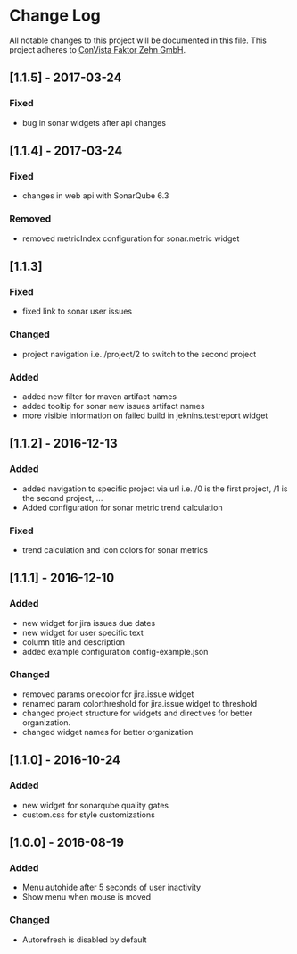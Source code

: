 # Change Log
All notable changes to this project will be documented in this file.
This project adheres to [ConVista Faktor Zehn GmbH](http://www.faktorzehn.at/).

## [1.1.5] - 2017-03-24
### Fixed
- bug in sonar widgets after api changes

## [1.1.4] - 2017-03-24
### Fixed
- changes in web api with SonarQube 6.3
### Removed
- removed metricIndex configuration for sonar.metric widget

## [1.1.3]
### Fixed
- fixed link to sonar user issues
### Changed
- project navigation i.e. /project/2 to switch to the second project
### Added
- added new filter for maven artifact names
- added tooltip for sonar new issues artifact names
- more visible information on failed build in jeknins.testreport widget

## [1.1.2] - 2016-12-13
### Added
- added navigation to specific project via url
  i.e. /0 is the first project, /1 is the second project, ...
- Added configuration for sonar metric trend calculation
### Fixed
- trend calculation and icon colors for sonar metrics

## [1.1.1] - 2016-12-10
### Added
- new widget for jira issues due dates
- new widget for user specific text
- column title and description
- added example configuration config-example.json
### Changed
- removed params onecolor for jira.issue widget
- renamed param colorthreshold for jira.issue widget to threshold
- changed project structure for widgets and directives for better 
organization.
- changed widget names for better organization

## [1.1.0] - 2016-10-24
### Added
- new widget for sonarqube quality gates
- custom.css for style customizations

## [1.0.0] - 2016-08-19
### Added
- Menu autohide after 5 seconds of user inactivity
- Show menu when mouse is moved
### Changed
- Autorefresh is disabled by default
